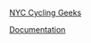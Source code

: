 [NYC Cycling Geeks](http://sites.bxmc.poly.edu/~edanashkenazi/WebDevFinal/)

[Documentation](http://sites.bxmc.poly.edu/~edanashkenazi/WebDev/wp-admin/post.php?post=71&action=edit)